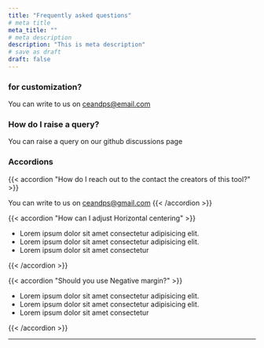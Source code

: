 ```yaml
---
title: "Frequently asked questions"
# meta title
meta_title: ""
# meta description
description: "This is meta description"
# save as draft
draft: false
---
```

###  for customization?
You can write to us on ceandps@email.com

### How do I raise a query?
You can raise a query on our github discussions page

### Accordions

{{< accordion "How do I reach out to the contact the creators of this tool?" >}}

You can write to us on ceandps@gmail.com
{{< /accordion >}}

{{< accordion "How can I adjust Horizontal centering" >}}

- Lorem ipsum dolor sit amet consectetur adipisicing elit.
- Lorem ipsum dolor sit amet consectetur adipisicing elit.
- Lorem ipsum dolor sit amet consectetur

{{< /accordion >}}

{{< accordion "Should you use Negative margin?" >}}

- Lorem ipsum dolor sit amet consectetur adipisicing elit.
- Lorem ipsum dolor sit amet consectetur adipisicing elit.
- Lorem ipsum dolor sit amet consectetur

{{< /accordion >}}

<hr>